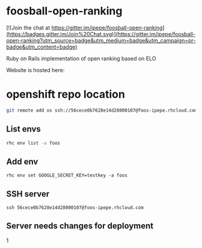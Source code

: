 # foosball-open-ranking

[![Join the chat at https://gitter.im/ipepe/foosball-open-ranking](https://badges.gitter.im/Join%20Chat.svg)](https://gitter.im/ipepe/foosball-open-ranking?utm_source=badge&utm_medium=badge&utm_campaign=pr-badge&utm_content=badge)

Ruby on Rails implementation of open ranking based on ELO

Website is hosted here:
<SOON>


# openshift repo location

```bash
git remote add os ssh://56cece0b7628e14d28000107@foos-ipepe.rhcloud.com/~/git/foos.git/
```

## List envs 
```bash
rhc env list -a foos
```

## Add env
```
rhc env set GOOGLE_SECRET_KEY=testkey -a foos
```

## SSH server
```
ssh 56cece0b7628e14d28000107@foos-ipepe.rhcloud.com
```

## Server needs changes for deployment
1